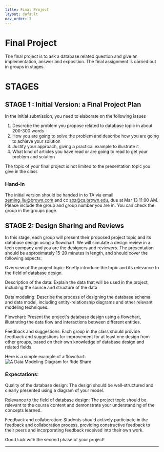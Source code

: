 ```yaml
---
title: Final Project
layout: default
nav_order: 3
---
```

# Final Project

The final project is to ask a database related question and give an implementation, answer and exposition. The final assignment is carried out in groups in stages.

# STAGES

## STAGE 1 : Initial Version: a Final Project Plan

In the initial submission, you need to elaborate on the following issues
1. Descrobe the problem you propose related to database topic in about 200-300 words
2. How you are going to solve the problem and describe how you are going to achieve your solution
3. Justify your approach, giving a practical example to illustrate it
4. What kind of articles you have read or are going to read to get your problem and solution

The topic of your final project is not limited to the presentation topic you give in the class

### Hand-in

The initial version should be handed in to TA via email zeming_liu@brown.com and cc sbz@cs.brown.edu, due at Mar 13 11:00 AM. Please include the group and group number you are in. You can check the group in the groups page.

## STAGE 2: Design Sharing and Reviews

In this stage, each group will present their proposed project topic and its database design using a flowchart. We will simulate a design review in a tech company and you are the designers and reviewers. The presentation should be approximately 15-20 minutes in length, and should cover the following aspects:

Overview of the project topic: Briefly introduce the topic and its relevance to the field of database design.

Description of the data: Explain the data that will be used in the project, including the source and structure of the data.

Data modeling: Describe the process of designing the database schema and data model, including entity-relationship diagrams and other relevant modeling techniques.

Flowchart: Present the project's database design using a flowchart, illustrating the data flow and interactions between different entities.

Feedback and suggestions: Each group in the class should provide feedback and suggestions for improvement for at least one design from other groups, based on their own knowledge of database design and related fields.

Here is a simple example of a flowchart:
![A Data Modeling Diagram for Ride Share](https://www.researchgate.net/publication/320377527/figure/fig1/AS:549342786187264@1507984934707/Data-flow-diagram-for-ridesharing_W640.jpg)

### Expectations:

Quality of the database design: The design should be well-structured and clearly presented using a diagram of your model.

Relevance to the field of database design: The project topic should be relevant to the course content and demonstrate your understanding of the concepts learned.

Feedback and collaboration: Students should actively participate in the feedback and collaboration process, providing constructive feedback to their peers and incorporating feedback received into their own work.

Good luck with the second phase of your project!




---